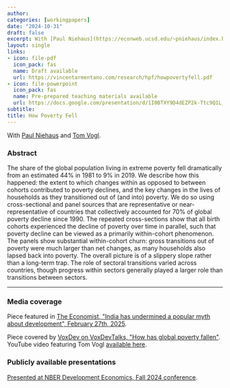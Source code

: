 ```yaml
---
author:
categories: [workingpapers]
date: "2024-10-31"
draft: false
excerpt: With [Paul Niehaus](https://econweb.ucsd.edu/~pniehaus/index.html) and [Tom Vogl](https://tomvogl.github.io/). [Draft available](https://vincentarmentano.com/research/hpf/howpovertyfell.pdf).
layout: single
links:
- icon: file-pdf
  icon_pack: fas
  name: Draft available
  url: https://vincentarmentano.com/research/hpf/howpovertyfell.pdf
- icon: file-powerpoint
  icon_pack: fas
  name: Pre-prepared teaching materials available
  url: https://docs.google.com/presentation/d/1I0BTXY9D4dEZP2k-Ttc9Q1L_pnWhtIbtQJYykUaNqQ8/edit#slide=id.g325e4d01037_0_0
subtitle: 
title: How Poverty Fell
---
```


With [Paul Niehaus](https://econweb.ucsd.edu/~pniehaus/index.html) and [Tom Vogl](https://tomvogl.github.io/).

### Abstract

The share of the global population living in extreme poverty fell dramatically from an estimated 44% in 1981 to 9% in 2019. We describe how this happened: the extent to which changes within as opposed to between cohorts contributed to poverty declines, and the key changes in the lives of households as they transitioned out of (and into) poverty. We do so using cross-sectional and panel sources that are representative or near-representative of countries that collectively accounted for 70% of global poverty decline since 1990. The repeated cross-sections show that all birth cohorts experienced the decline of poverty over time in parallel, such that poverty decline can be viewed as a primarily within-cohort phenomenon. The panels show substantial within-cohort churn: gross transitions out of poverty were much larger than net changes, as many households also lapsed back into poverty. The overall picture is of a slippery slope rather than a long-term trap. The role of sectoral transitions varied across countries, though progress within sectors generally played a larger role than transitions between sectors.
 
---

### Media coverage

Piece featured in [The Economist, "India has undermined a popular myth about development", February 27th, 2025](https://www.economist.com/finance-and-economics/2025/02/27/india-has-undermined-a-popular-myth-about-development).

Piece covered by [VoxDev on VoxDevTalks, "How has global poverty fallen"](https://voxdev.org/topic/methods-measurement/how-has-global-poverty-fallen). YouTube video featuring Tom Vogl [available here](https://www.youtube.com/watch?v=tcSM1dcVKsU).

### Publicly available presentations

[Presented at NBER Development Economics, Fall 2024 conference](https://www.nber.org/conferences/development-economics-fall-2024).



